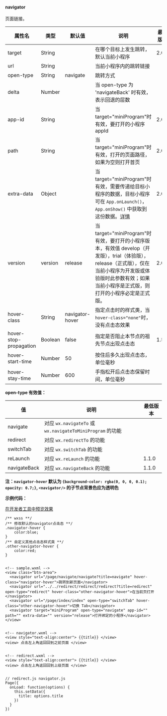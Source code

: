 <!-- https://developers.weixin.qq.com/miniprogram/dev/component/navigator.html -->

#### navigator

页面链接。

  属性名                   |  类型      |  默认值            |  说明                                                                                                                                                                            | 最低版本 
---------------------------|------------|--------------------|----------------------------------------------------------------------------------------------------------------------------------------------------------------------------------|----------
  target                   |  String    |                    |  在哪个目标上发生跳转，默认当前小程序                                                                                                                                            |  2.0.7   
  url                      |  String    |                    |  当前小程序内的跳转链接                                                                                                                                                          |          
  open-type                |  String    |  navigate          |  跳转方式                                                                                                                                                                        |          
  delta                    |  Number    |                    |  当 open-type 为 'navigateBack' 时有效，表示回退的层数                                                                                                                           |          
  app-id                   |  String    |                    |  当target="miniProgram"时有效，要打开的小程序 appId                                                                                                                              |  2.0.7   
  path                     |  String    |                    |  当target="miniProgram"时有效，打开的页面路径，如果为空则打开首页                                                                                                                |  2.0.7   
  extra-data               |  Object    |                    |当target="miniProgram"时有效，需要传递给目标小程序的数据，目标小程序可在 `App.onLaunch()`，`App.onShow()` 中获取到这份数据。[详情](https://developers.weixin.qq.com/miniprogram/dev/framework/app-service/app.html)|  2.0.7   
  version                  |  version   |  release           |当target="miniProgram"时有效，要打开的小程序版本，有效值 develop（开发版），trial（体验版），release（正式版），仅在当前小程序为开发版或体验版时此参数有效；如果当前小程序是正式版，则打开的小程序必定是正式版。|  2.0.7   
  hover-class              |  String    |  navigator-hover   |  指定点击时的样式类，当`hover-class="none"`时，没有点击态效果                                                                                                                    |          
  hover-stop-propagation   |  Boolean   |  false             |  指定是否阻止本节点的祖先节点出现点击态                                                                                                                                          |  1.5.0   
  hover-start-time         |  Number    |  50                |  按住后多久出现点击态，单位毫秒                                                                                                                                                  |          
  hover-stay-time          |  Number    |  600               |  手指松开后点击态保留时间，单位毫秒                                                                                                                                              |          

**open-type 有效值：**

  值             |  说明                                                  | 最低版本 
-----------------|--------------------------------------------------------|----------
  navigate       |对应 `wx.navigateTo` 或 `wx.navigateToMiniProgram` 的功能|          
  redirect       |  对应 `wx.redirectTo` 的功能                           |          
  switchTab      |  对应 `wx.switchTab` 的功能                            |          
  reLaunch       |  对应 `wx.reLaunch` 的功能                             |  1.1.0   
  navigateBack   |  对应 `wx.navigateBack` 的功能                         |  1.1.0   

**注：`navigator-hover` 默认为 `{background-color: rgba(0, 0, 0, 0.1); opacity: 0.7;}`, `<navigator/>` 的子节点背景色应为透明色**

**示例代码：**

[在开发者工具中预览效果](wechatide://minicode/2Ec11cmI6BY1)

    /** wxss **/
    /** 修改默认的navigator点击态 **/
    .navigator-hover {
        color:blue;
    }
    /** 自定义其他点击态样式类 **/
    .other-navigator-hover {
        color:red;
    }
    

    <!-- sample.wxml -->
    <view class="btn-area">
      <navigator url="/page/navigate/navigate?title=navigate" hover-class="navigator-hover">跳转到新页面</navigator>
      <navigator url="../../redirect/redirect/redirect?title=redirect" open-type="redirect" hover-class="other-navigator-hover">在当前页打开</navigator>
      <navigator url="/page/index/index" open-type="switchTab" hover-class="other-navigator-hover">切换 Tab</navigator>
      <navigator target="miniProgram" open-type="navigate" app-id="" path="" extra-data="" version="release">打开绑定的小程序</navigator>
    </view>
    

    <!-- navigator.wxml -->
    <view style="text-align:center"> {{title}} </view>
    <view> 点击左上角返回回到之前页面 </view>
    

    <!-- redirect.wxml -->
    <view style="text-align:center"> {{title}} </view>
    <view> 点击左上角返回回到上级页面 </view>
    

    // redirect.js navigator.js
    Page({
      onLoad: function(options) {
        this.setData({
          title: options.title
        })
      }
    })
